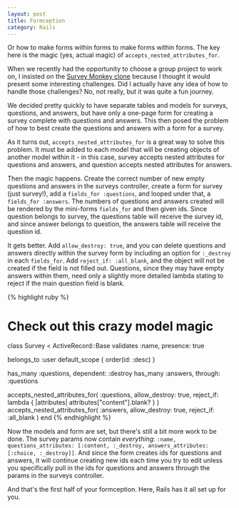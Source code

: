```yaml
---
layout: post
title: Formception
category: Rails
---
```


Or how to make forms within forms to make forms within forms. The key here is the magic (yes, actual magic) of `accepts_nested_attributes_for`.

When we recently had the opportunity to choose a group project to work on, I insisted on the [Survey Monkey clone](http://formr-orlatter.herokuapp.com) because I thought it would present some interesting challenges. Did I actually have any idea of how to handle those challenges? No, not really, but it was quite a fun journey.

We decided pretty quickly to have separate tables and models for surveys, questions, and answers, but have only a one-page form for creating a survey complete with questions and answers. This then posed the problem of how to best create the questions and answers with a form for a survey.

As it turns out, `accepts_nested_attributes_for` is a great way to solve this problem. It must be added to each model that will be creating objects of another model within it - in this case, survey accepts nested attributes for questions and answers, and question accepts nested attributes for answers.

Then the magic happens. Create the correct number of new empty questions and answers in the surveys controller, create a form for survey (just survey!), add a `fields_for :questions`, and looped under that, a `fields_for :answers`. The numbers of questions and answers created will be rendered by the mini-forms `fields_for` and then given ids. Since question belongs to survey, the questions table will receive the survey id, and since answer belongs to question, the answers table will receive the question id.

It gets better. Add `allow_destroy: true`, and you can delete questions and answers directly within the survey form by including an option for `:_destroy` in each `fields_for`. Add `reject_if: :all_blank`, and the object will not be created if the field is not filled out. Questions, since they may have empty answers within them, need only a slightly more detailed lambda stating to reject if the main question field is blank.

{% highlight ruby %}
# Check out this crazy model magic

class Survey < ActiveRecord::Base
  validates :name, presence: true

  belongs_to :user
  default_scope { order(id: :desc) }

  has_many :questions, dependent: :destroy
  has_many :answers, through: :questions

  accepts_nested_attributes_for(
    :questions,
    allow_destroy: true,
    reject_if: lambda { |attributes| attributes["content"].blank? }
  )
  accepts_nested_attributes_for(
    :answers,
    allow_destroy: true,
    reject_if: :all_blank
  )
end
{% endhighlight %}

Now the models and form are set, but there's still a bit more work to be done. The survey params now contain _everything_: `:name, questions_attributes: [:content, :_destroy, answers_attributes: [:choice, :_destroy]]`. And since the form creates ids for questions and answers, it will continue creating new ids each time you try to edit unless you specifically pull in the ids for questions and answers through the params in the surveys controller.

And that's the first half of your formception. Here, Rails has it all set up for you.
